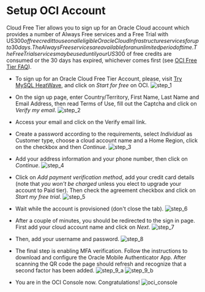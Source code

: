 # Setup OCI Account

Cloud Free Tier allows you to sign up for an Oracle Cloud account which provides a number of Always Free services and a Free Trial with US$300 of free credit to use on all eligible Oracle Cloud Infrastructure services for up to 30 days. The Always Free services are available for an unlimited period of time. The Free Trial services may be used until your US$300 of free credits are consumed or the 30 days has expired, whichever comes first (see [OCI Free Tier FAQ](https://www.oracle.com/sg/cloud/free/faq/)).

* To sign up for an Oracle Cloud Free Tier Account, please, visit [Try MySQL HeatWave](https://www.oracle.com/mysql/free/), and click on *Start for free* on OCI.
![step_1](images/oci_step_1.png)

* On the sign up page, enter Country/Territory, First Name, Last Name and Email Address, then read Terms of Use, fill out the Captcha and click on *Verify my email*.
![step_2](images/oci_step_2.png)

* Access your email and click on the Verify email link.

* Create a password according to the requirements, select *Individual* as Customer type, choose a cloud account name and a Home Region, click on the checkbox and then *Continue*.
![step_3](images/oci_step_3.png)

* Add your address information and your phone number, then click on *Continue*.
![step_4](images/oci_step_4.png)

* Click on *Add payment verification method*, add your credit card details (note that *you won't be charged* unless you elect to upgrade your account to Paid tier). Then check the agreement checkbox and click on *Start my free trial*.
![step_5](images/oci_step_5.png)

* Wait while the account is provisioned (don't close the tab).
![step_6](images/oci_step_6.png)

* After a couple of minutes, you should be redirected to the sign in page. First add your cloud account name and click on *Next*.
![step_7](images/oci_step_7.png)

* Then, add your username and password.
![step_8](images/oci_step_8.png)

* The final step is enabling MFA verification. Follow the instructions to download and configure the Oracle Mobile Authenticator App. After scanning the QR code the page should refresh and recognize that a second factor has been added.
![step_9_a](images/oci_step_9_a.png)
![step_9_b](images/oci_step_9_b.png)

* You are in the OCI Console now. Congratulations!
![oci_console](images/oci_console.png)
